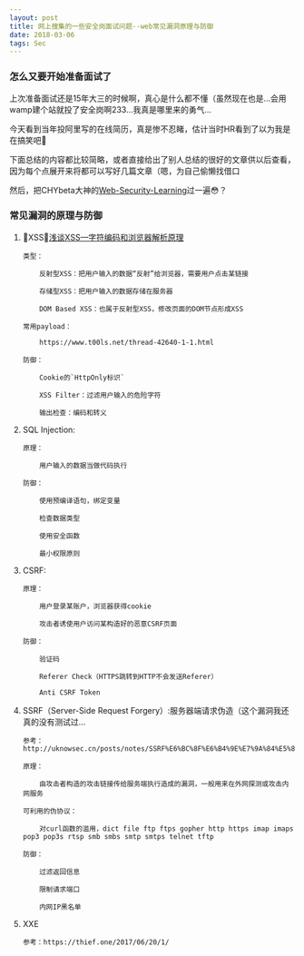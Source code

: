 ```yaml
---
layout: post
title: 网上搜集的一些安全岗面试问题--web常见漏洞原理与防御
date: 2018-03-06
tags: Sec 
---
```


### 怎么又要开始准备面试了
上次准备面试还是15年大三的时候啊，真心是什么都不懂（虽然现在也是...会用wamp建个站就投了安全岗啊233...我真是哪里来的勇气...

今天看到当年投阿里写的在线简历，真是惨不忍睹，估计当时HR看到了以为我是在搞笑吧🤣

下面总结的内容都比较简略，或者直接给出了别人总结的很好的文章供以后查看，因为每个点展开来将都可以写好几篇文章（嗯，为自己偷懒找借口

然后，把CHYbeta大神的[Web-Security-Learning](https://github.com/CHYbeta/Web-Security-Learning)过一遍😳？

### 常见漏洞的原理与防御

1.  XSS：[浅谈XSS—字符编码和浏览器解析原理](https://security.yirendai.com/news/share/26)

        类型：

            反射型XSS：把用户输入的数据“反射”给浏览器，需要用户点击某链接

            存储型XSS：把用户输入的数据存储在服务器

            DOM Based XSS：也属于反射型XSS，修改页面的DOM节点形成XSS

        常用payload：

            https://www.t00ls.net/thread-42640-1-1.html

        防御：

            Cookie的`HttpOnly标识`

            XSS Filter：过滤用户输入的危险字符

            输出检查：编码和转义
        
2.  SQL Injection:

        原理：

            用户输入的数据当做代码执行

        防御：
            
            使用预编译语句，绑定变量

            检查数据类型

            使用安全函数

            最小权限原则

3.  CSRF:

        原理：

            用户登录某账户，浏览器获得cookie

            攻击者诱使用户访问某构造好的恶意CSRF页面

        防御：
            
            验证码

            Referer Check（HTTPS跳转到HTTP不会发送Referer）

            Anti CSRF Token

4.  SSRF（Server-Side Request Forgery）:服务器端请求伪造（这个漏洞我还真的没有测试过...
    
        参考：http://uknowsec.cn/posts/notes/SSRF%E6%BC%8F%E6%B4%9E%E7%9A%84%E5%88%A9%E7%94%A8%E4%B8%8E%E5%AD%A6%E4%B9%A0.html

        原理：
        
            由攻击者构造的攻击链接传给服务端执行造成的漏洞，一般用来在外网探测或攻击内网服务

        可利用的伪协议：

            对curl函数的滥用，dict file ftp ftps gopher http https imap imaps pop3 pop3s rtsp smb smbs smtp smtps telnet tftp 

        防御：

            过滤返回信息

            限制请求端口

            内网IP黑名单
    

5.  XXE

        参考：https://thief.one/2017/06/20/1/



